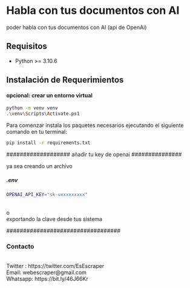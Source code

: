 # Habla con tus documentos con AI
poder habla con tus documentos con AI (api de OpenAi)



## Requisitos

- Python >= 3.10.6

## Instalación de Requerimientos

<h4>opcional: crear un entorno virtual</h4>

```bash
python -m venv venv
.\venv\Scripts\Activate.ps1
```

Para comenzar instala los paquetes necesarios ejecutando el siguiente comando en tu terminal:

```bash
pip install -r requirements.txt
```

################### añadir tu key de openai ###############

ya sea creando un archivo 
<br>
<h5>.env</h5>

```bash
OPENAI_API_KEY="sk-uxxxxxxxxx"
```
<br>
o
<br>
exportando la clave desde tus sistema

##################################


<h3>  Contacto </h3>

<br>
Twitter :  https://twitter.com/EsEscraper <br>
Email:  webescraper@gmail.com <br>
Whatsapp:  https://bit.ly/46J66Kr

